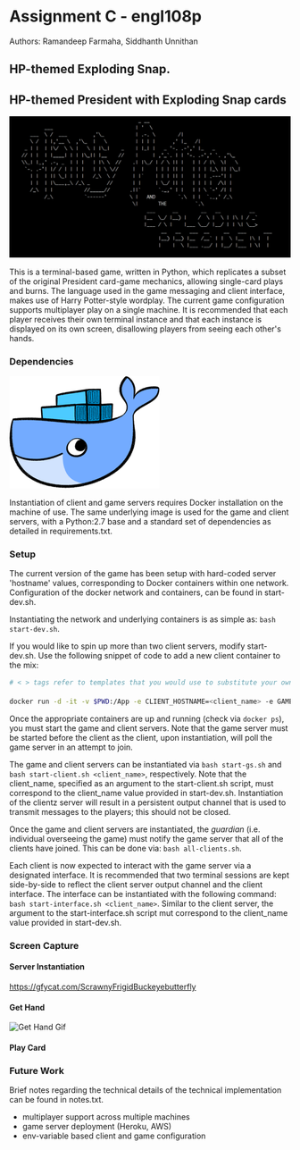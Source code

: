 # Assignment C - engl108p

Authors: Ramandeep Farmaha, Siddhanth Unnithan

## HP-themed Exploding Snap.

## HP-themed President with Exploding Snap cards

![Interface Capture](images/hp_pres_intro_cap.png)

This is a terminal-based game, written in Python, which replicates a subset of the original President card-game mechanics, allowing single-card plays and burns. The language used in the game messaging and client interface, makes use of Harry Potter-style wordplay. The current game configuration supports multiplayer play on a single machine. It is recommended that each player receives their own terminal instance and that each instance is displayed on its own screen, disallowing players from seeing each other's hands.

### Dependencies

![Docker Logo](images/dockerlogo.png)

Instantiation of client and game servers requires Docker installation on the machine of use. The same underlying image is used for the game and client servers, with a Python:2.7 base and a standard set of dependencies as detailed in requirements.txt.

### Setup

The current version of the game has been setup with hard-coded server 'hostname' values, corresponding to Docker containers within one network. Configuration of the docker network and containers, can be found in start-dev.sh.

Instantiating the network and underlying containers is as simple as: `bash start-dev.sh`.

If you would like to spin up more than two client servers, modify start-dev.sh. Use the following snippet of code to add a new client container to the mix:

```bash
# < > tags refer to templates that you would use to substitute your own values with

docker run -d -it -v $PWD:/App -e CLIENT_HOSTNAME=<client_name> -e GAME_SERVER_HOSTNAME=game-server -e DEV_FLAG=true --name <client_name> --network game-network game-client
```

Once the appropriate containers are up and running (check via `docker ps`), you must start the game and client servers. Note that the game server must be started before the client as the client, upon instantiation, will poll the game server in an attempt to join.

The game and client servers can be instantiated via `bash start-gs.sh` and `bash start-client.sh <client_name>`, respectively. Note that the client_name, specified as an argument to the start-client.sh script, must correspond to the client_name value provided in start-dev.sh. Instantiation of the clientz server will result in a persistent output channel that is used to transmit messages to the players; this should not be closed.

Once the game and client servers are instantiated, the _guardian_ (i.e. individual overseeing the game) must notify the game server that all of the clients have joined. This can be done via: `bash all-clients.sh`.

Each client is now expected to interact with the game server via a designated interface. It is recommended that two terminal sessions are kept side-by-side to reflect the client server output channel and the client interface. The interface can be instantiated with the following command: `bash start-interface.sh <client_name>`. Similar to the client server, the argument to the start-interface.sh script mut correspond to the client_name value provided in start-dev.sh.

### Screen Capture

#### Server Instantiation

https://gfycat.com/ScrawnyFrigidBuckeyebutterfly

#### Get Hand

![Get Hand Gif](https://media.giphy.com/media/xUNd9Ad7fRuKo4LfqM/giphy.gif)

#### Play Card


### Future Work
Brief notes regarding the technical details of the technical implementation can be found in notes.txt.

- multiplayer support across multiple machines
- game server deployment (Heroku, AWS)
- env-variable based client and game configuration
